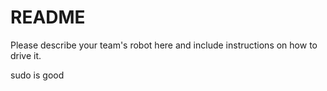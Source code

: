 README
======

Please describe your team's robot here and include instructions on how to drive it.

sudo is good